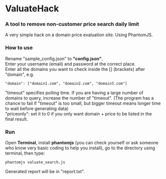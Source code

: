 # ValuateHack
### A tool to remove non-customer price search daily limit 

A very simple hack on a domain price evaluation site. Using PhantomJS.  

### How to use  
Rename "sample_config.json" to __"config.json"__.  
Enter your username (email) and password at the correct place.  
Enter all the domains you want to check inside the [] (brackets) after "domain", e.g.  
```
"domain": ["domain1.com", "domain2.com", "domain3.com"]
```
"timeout" specifies polling time. If you are having a large number of domains to query, increase the number of "timeout". (The program has a chance to fail if "timeout" is too small, but bigger timeout means longer time to wait before generating data)  
"priceonly": set it to 0 if you only want domain \+ price to be listed in the final result.  

### Run
Open __Terminal__, install __phantomjs__ (you can check yourself or ask someone who know very basic coding to help you install), go to the directory using terminal, then type:
```
phantomjs valuate_search.js
```

Generated report will be in "report.txt".